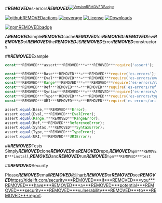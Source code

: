 #***REMOVED***es-errors***REMOVED***<sup>[![Version***REMOVED***Badge][npm-version-svg]][package-url]</sup>

[![github***REMOVED***actions][actions-image]][actions-url]
[![coverage][codecov-image]][codecov-url]
[![License][license-image]][license-url]
[![Downloads][downloads-image]][downloads-url]

[![npm***REMOVED***badge][npm-badge-png]][package-url]

A***REMOVED***simple***REMOVED***cache***REMOVED***for***REMOVED***a***REMOVED***few***REMOVED***of***REMOVED***the***REMOVED***JS***REMOVED***Error***REMOVED***constructors.

##***REMOVED***Example

```js
const***REMOVED***assert***REMOVED***=***REMOVED***require('assert');

const***REMOVED***Base***REMOVED***=***REMOVED***require('es-errors');
const***REMOVED***Eval***REMOVED***=***REMOVED***require('es-errors/eval');
const***REMOVED***Range***REMOVED***=***REMOVED***require('es-errors/range');
const***REMOVED***Ref***REMOVED***=***REMOVED***require('es-errors/ref');
const***REMOVED***Syntax***REMOVED***=***REMOVED***require('es-errors/syntax');
const***REMOVED***Type***REMOVED***=***REMOVED***require('es-errors/type');
const***REMOVED***URI***REMOVED***=***REMOVED***require('es-errors/uri');

assert.equal(Base,***REMOVED***Error);
assert.equal(Eval,***REMOVED***EvalError);
assert.equal(Range,***REMOVED***RangeError);
assert.equal(Ref,***REMOVED***ReferenceError);
assert.equal(Syntax,***REMOVED***SyntaxError);
assert.equal(Type,***REMOVED***TypeError);
assert.equal(URI,***REMOVED***URIError);
```

##***REMOVED***Tests
Simply***REMOVED***clone***REMOVED***the***REMOVED***repo,***REMOVED***`npm***REMOVED***install`,***REMOVED***and***REMOVED***run***REMOVED***`npm***REMOVED***test`

##***REMOVED***Security

Please***REMOVED***email***REMOVED***[@ljharb](https://github.com/ljharb)***REMOVED***or***REMOVED***see***REMOVED***https://tidelift.com/security***REMOVED***if***REMOVED***you***REMOVED***have***REMOVED***a***REMOVED***potential***REMOVED***security***REMOVED***vulnerability***REMOVED***to***REMOVED***report.

[package-url]:***REMOVED***https://npmjs.org/package/es-errors
[npm-version-svg]:***REMOVED***https://versionbadg.es/ljharb/es-errors.svg
[deps-svg]:***REMOVED***https://david-dm.org/ljharb/es-errors.svg
[deps-url]:***REMOVED***https://david-dm.org/ljharb/es-errors
[dev-deps-svg]:***REMOVED***https://david-dm.org/ljharb/es-errors/dev-status.svg
[dev-deps-url]:***REMOVED***https://david-dm.org/ljharb/es-errors#info=devDependencies
[npm-badge-png]:***REMOVED***https://nodei.co/npm/es-errors.png?downloads=true&stars=true
[license-image]:***REMOVED***https://img.shields.io/npm/l/es-errors.svg
[license-url]:***REMOVED***LICENSE
[downloads-image]:***REMOVED***https://img.shields.io/npm/dm/es-errors.svg
[downloads-url]:***REMOVED***https://npm-stat.com/charts.html?package=es-errors
[codecov-image]:***REMOVED***https://codecov.io/gh/ljharb/es-errors/branch/main/graphs/badge.svg
[codecov-url]:***REMOVED***https://app.codecov.io/gh/ljharb/es-errors/
[actions-image]:***REMOVED***https://img.shields.io/endpoint?url=https://github-actions-badge-u3jn4tfpocch.runkit.sh/ljharb/es-errors
[actions-url]:***REMOVED***https://github.com/ljharb/es-errors/actions
